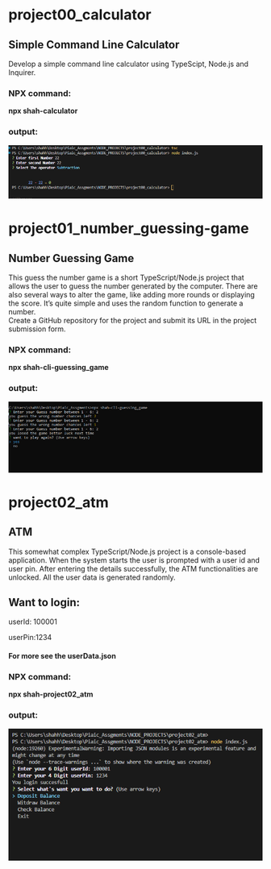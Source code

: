 <div>
    <h1>project00_calculator</h1>
    <h2>Simple Command Line Calculator</h2>
    <p>Develop a simple command line calculator using TypeScipt, Node.js and Inquirer.</p>
    <h3>NPX command:</h3>
    <p><b>npx shah-calculator</b></p>
    <h3>output:</h3>
    <div>
        <img src="../assets/images/project00_calculator-output.PNG"  width="600" >
    </div>
    
</div>


<div>
    <h1>project01_number_guessing-game</h1>
    <h2>Number Guessing Game</h2>
    <p>This guess the number game is a short TypeScript/Node.js project that allows the user to guess the number generated by the computer. There are also several ways to alter the game, like adding more rounds or displaying the score. It’s quite simple and uses the random function to generate a number.
 <br>
Create a GitHub repository for the project and submit its URL in the project submission form.</p>
    <h3>NPX command:</h3>
    <p><b>npx shah-cli-guessing_game</b></p>
    <h3>output:</h3>
    <div>
       
<img src="../assets/images/project01_number_guessing-game-output.PNG"  width="600" >
    </div>
    
</div>


<div>
    <h1>project02_atm</h1>
    <h2>ATM</h2>
    <p>This somewhat complex TypeScript/Node.js project is a console-based application. When the system starts the user is prompted with a user id and user pin. After entering the details successfully, the ATM functionalities are unlocked. All the user data is generated randomly.
 <br>
</p>

<h2>Want to login:</h2>
<p>userId: 100001</p>
<p>userPin:1234</p>
<h4>For more see the userData.json</h4>
    <h3>NPX command:</h3>
    <p><b>npx shah-project02_atm</b></p>
    <h3>output:</h3>
    <div>
       
<img src="../assets/images/project02_atm-output.PNG"  width="600" >
    </div>
    
</div>